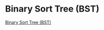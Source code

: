 # Binary Sort Tree (BST)
[Binary Sort Tree (BST)](https://aiwithcloud.com/2022/09/15/binary_sort_tree_bst/)